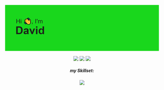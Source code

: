 <img src="header.png">



<p align="center">
  <img src="https://badges.pufler.dev/visits/DavidRabl/DavidRabl">
  <img src="https://badges.pufler.dev/years/DavidRabl">
  <img src="https://badges.pufler.dev/repos/DavidRabl">
</p>


<h5 align="center"> my Skillset: </h5>
<p align="center">
  <a href="https://skillicons.dev">
    <img src="https://skillicons.dev/icons?i=js,html,css,cs,dotnet,visualstudio,vscode" />
  </a>
</p>
